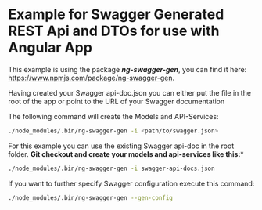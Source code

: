 # Example for Swagger Generated REST Api and DTOs for use with Angular App
This example is using the package **_ng-swagger-gen_**, you can find it here: https://www.npmjs.com/package/ng-swagger-gen.

Having created your Swagger api-doc.json you can either put the file in the root of the app or point to the URL of your Swagger documentation

The following command will create the Models and API-Services:
```bash
./node_modules/.bin/ng-swagger-gen -i <path/to/swagger.json>
```

For this example you can use the existing Swagger api-doc in the root folder. 
**Git checkout and create your models and api-services like this:***
```bash
./node_modules/.bin/ng-swagger-gen -i swagger-api-docs.json
```

If you want to further specify Swagger configuration execute this command:
```bash
./node_modules/.bin/ng-swagger-gen --gen-config
```

